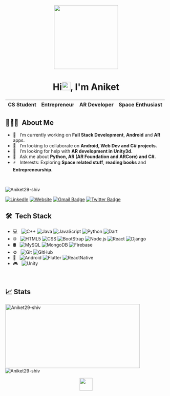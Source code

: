 <p align="center">
  <img src="https://github.com/thompsonemerson/thompsonemerson/raw/master/cover-thompson.png" height="200"/>
</p>

<h1 align="center">Hi<img src="https://github.com/TheDudeThatCode/TheDudeThatCode/blob/master/Assets/Hi.gif" width="26px">, I'm Aniket</h1>
<p align = "center">
<h3 align="center">
  
  | CS Student | Entrepreneur | AR Developer | Space Enthusiast |
  | --- | --- | --- | --- |

</h3>
</p>

## 👨🏻‍💻 &nbsp;About Me 

- 🔭 &nbsp; I’m currently working on **Full Stack Development**, **Android** and **AR** apps.
- 👯 &nbsp; I’m looking to collaborate on **Android, Web Dev and C# projects.**
- 🤔 &nbsp; I’m looking for help with **AR development in Unity3d.**
- 💬 &nbsp; Ask me about **Python, AR (AR Foundation and ARCore) and C#.**
- ⚡ &nbsp; Interests: Exploring **Space related stuff**, **reading books** and **Entrepreneurship.**

<br>
<p align="left"> <img src="https://komarev.com/ghpvc/?username=Aniket29-shiv&label=Profile%20views&color=0e75b6&style=flat" alt="Aniket29-shiv" /> </p>

[![LinkedIn](https://img.shields.io/badge/-Aniket%20Chopade-blue?style=flat-square&logo=linkedin&logoColor=white&link=https://www.linkedin.com/in/aniket-chopade-3b7b6518b/)](https://www.linkedin.com/in/aniket-chopade-3b7b6518b/)
[![Website](https://img.shields.io/badge/-Portfolio%20Website-red?style=flat-square&logo=androidauto&logoColor=white&link=https://aniket29-shiv.github.io/)](https://aniket29-shiv.github.io/)
[![Gmail Badge](https://img.shields.io/badge/-aniketchopade2971@gmail.com-c14438?style=flat-square&logo=Gmail&logoColor=white&link=mailto:aniketchopade2971@gmail.com)](mailto:aniketchopade2971@gmail.com)
[![Twitter Badge](https://img.shields.io/badge/-@aniket2971-1ca0f1?style=flat-square&labelColor=1ca0f1&logo=twitter&logoColor=white&link=https://twitter.com/aniket2971)](https://twitter.com/aniket2971)


## 🛠 &nbsp;Tech Stack

- 💻 &nbsp;
  ![C++](https://img.shields.io/badge/-C++-333333?style=flat&logo=C%2B%2B&logoColor=00599C)
  ![Java](https://img.shields.io/badge/-Java-333333?style=flat&logo=Java&logoColor=007396)
  ![JavaScript](https://img.shields.io/badge/-JavaScript-333333?style=flat&logo=javascript)
  ![Python](https://img.shields.io/badge/-Python-333333?style=flat&logo=python)
  ![Dart](https://img.shields.io/badge/-Dart-333333?style=flat&logo=dart)
- 🌐 &nbsp;
  ![HTML5](https://img.shields.io/badge/-HTML5-333333?style=flat&logo=HTML5)
  ![CSS](https://img.shields.io/badge/-CSS-333333?style=flat&logo=CSS3&logoColor=1572B6)
  ![BootStrap](https://img.shields.io/badge/-BootStrap-333333?style=flat&logo=bootstrap&logoColor=1572B6)
  ![Node.js](https://img.shields.io/badge/-Node.js-333333?style=flat&logo=node.js)
  ![React](https://img.shields.io/badge/-React-333333?style=flat&logo=react)
  ![Django](https://img.shields.io/badge/-Django-333333?style=flat&logo=django)
- 🛢 &nbsp;
  ![MySQL](https://img.shields.io/badge/-MySQL-333333?style=flat&logo=mysql)
  ![MongoDB](https://img.shields.io/badge/-MongoDB-333333?style=flat&logo=mongodb)
  ![Firebase](https://img.shields.io/badge/-Firebase-333333?style=flat&logo=firebase)
- ⚙️ &nbsp;
  ![Git](https://img.shields.io/badge/-Git-333333?style=flat&logo=git)
  ![GitHub](https://img.shields.io/badge/-GitHub-333333?style=flat&logo=github)
- 📱 &nbsp;
  ![Android](https://img.shields.io/badge/-Android-333333?style=flat&logo=android)
  ![Flutter](https://img.shields.io/badge/-Flutter-333333?style=flat&logo=flutter)
  ![ReactNative](https://img.shields.io/badge/-React%20Native-333333?style=flat&logo=react)
- 🎮 &nbsp;
  ![Unity](https://img.shields.io/badge/-Unity-333333?style=flat&logo=unity)
  

<br/>

## 📈 Stats

<p><img align="left" src="https://github-readme-stats.vercel.app/api/top-langs?username=Aniket29-shiv&show_icons=true&theme=radical&locale=en&layout=compact" alt="Aniket29-shiv"  height="200" width="420"/></p>

<p>&nbsp;<img align="center" src="https://github-readme-stats.vercel.app/api?username=Aniket29-shiv&show_icons=true&theme=radical&locale=en" alt="Aniket29-shiv" /></p>


<!-- <h3 align="left">Connect with me:</h3>
<p align="left">
<a href="https://www.linkedin.com/in/aniket-chopade-3b7b6518b/" target="blank"><img align="center"  src="iconfinder_square-linkedin_317725.svg" alt="aniket-chopade-3b7b6518b" height="30" width="40" /></a>
<a href="https://twitter.com/aniket2971" target="blank"><img align="center"  src="iconfinder_Social-media_Twitter_4362955.svg" alt="aniket-chopade-3b7b6518b" height="30" width="40" /></a>
</p> -->




<p align="center">
	<img width="40" src="https://github.githubassets.com/images/spinners/octocat-spinner-64.gif"></p>

